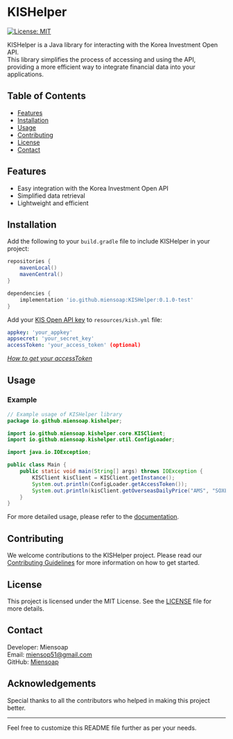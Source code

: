 # KISHelper

[![License: MIT](https://img.shields.io/badge/License-MIT-yellow.svg)](https://opensource.org/licenses/MIT)

KISHelper is a Java library for interacting with the Korea Investment Open API.  
This library simplifies the process of accessing and using the API,   
providing a more efficient way to integrate financial data into your applications.

## Table of Contents
- [Features](#features)
- [Installation](#installation)
- [Usage](#usage)
- [Contributing](#contributing)
- [License](#license)
- [Contact](#contact)

## Features
- Easy integration with the Korea Investment Open API
- Simplified data retrieval
- Lightweight and efficient

## Installation

Add the following to your `build.gradle` file to include KISHelper in your project:

```groovy
repositories {
    mavenLocal()
    mavenCentral()
}

dependencies {
    implementation 'io.github.miensoap:KISHelper:0.1.0-test'
}
```

Add your [KIS Open API key](https://apiportal.koreainvestment.com/intro) to `resources/kish.yml` file:

```yaml
appkey: 'your_appkey'
appsecret: 'your_secret_key'
accessToken: 'your_access_token' (optional)
```
[*How to get your accessToken*](https://apiportal.koreainvestment.com/apiservice/oauth2#L_fa778c98-f68d-451e-8fff-b1c6bfe5cd30) 

## Usage

### Example

```java
// Example usage of KISHelper library
package io.github.miensoap.kishelper;

import io.github.miensoap.kishelper.core.KISClient;
import io.github.miensoap.kishelper.util.ConfigLoader;

import java.io.IOException;

public class Main {
    public static void main(String[] args) throws IOException {
        KISClient kisClient = KISClient.getInstance();
        System.out.println(ConfigLoader.getAccessToken());
        System.out.println(kisClient.getOverseasDailyPrice("AMS", "SOXL", false).size());
    }
}
```

For more detailed usage, please refer to the [documentation](https://github.com/Miensoap/KISHelper.git).

## Contributing

We welcome contributions to the KISHelper project. Please read our [Contributing Guidelines](CONTRIBUTING.md) for more information on how to get started.

## License

This project is licensed under the MIT License. See the [LICENSE](LICENSE) file for more details.

## Contact

Developer: Miensoap  
Email: miensop51@gmail.com  
GitHub: [Miensoap](https://github.com/Miensoap)

## Acknowledgements

Special thanks to all the contributors who helped in making this project better.

---

Feel free to customize this README file further as per your needs.